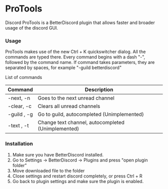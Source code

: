 # ProTools
Discord ProTools is a BetterDiscord plugin that allows faster and broader usage of the discord GUI.

### Usage
ProTools makes use of the new Ctrl + K quickswitcher dialog. All the commands are typed there. Every command begins with a dash "-", followed by the command name. If command takes parameters, they are separated by spaces, for example "-guild betterdiscord"

List of commands

Command | Description
-|-
-next, -n | Goes to the next unread channel
-clear, -c | Clears all unread channels
-guild <name>, -g | Go to guild, autocompleted (Unimplemented)
-text <name>, -t | Change text channel, autocompleted (Unimplemented)

### Installation
1. Make sure you have BetterDiscord installed.
2. Go to Settings -> BetterDiscord -> Plugins and press "open plugin folder"
3. Move downloaded file to the folder
4. Close settings and restart discord completely, or press Ctrl + R
5. Go back to plugin settings and make sure the plugin is enabled.
